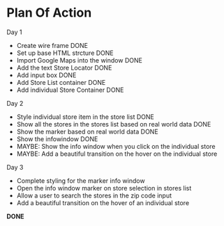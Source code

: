 # Plan Of Action
Day 1
- Create wire frame DONE
- Set up base HTML strcture DONE
- Import Google Maps into the window DONE
- Add the text Store Locator DONE
- Add input box DONE
- Add Store List container DONE
- Add individual Store Container DONE

Day 2
- Style individual store item in the store list DONE
- Show all the stores in the stores list based on real world data DONE
- Show the marker based on real world data DONE
- Show the infowindow DONE
- MAYBE: Show the info window when you click on the individual store
- MAYBE: Add a beautiful transition on the hover on the individual store

Day 3
- Complete styling for the marker info window
- Open the info window marker on store selection in stores list
- Allow a user to search the stores in the zip code input
- Add a beautiful transition on the hover of an individual store

**DONE**